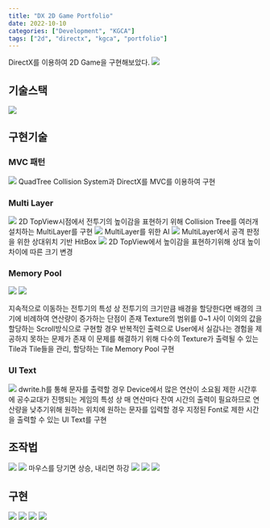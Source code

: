 ```yaml
---
title: "DX 2D Game Portfolio"
date: 2022-10-10
categories: ["Development", "KGCA"]
tags: ["2d", "directx", "kgca", "portfolio"]
---
```

DirectX를 이용하여 2D Game을 구현해보았다.
![](/images/4853989b-7913-4275-a5d4-627a03215cb0-image.png)

## 기술스택
![](/images/24144daa-6db5-425a-912c-97d475673294-image.png)


## 구현기술
### MVC 패턴
![](/images/139eaf01-cc89-4055-af09-c74321e123a0-image.png)
QuadTree Collision System과 DirectX를 MVC를 이용하여 구현

### Multi Layer
![](/images/18b3b19f-2a2b-475c-9711-d1129aeaaeab-image.png)
2D TopView시점에서 전투기의 높이감을 표현하기 위해 Collision Tree를 여러개 설치하는 MultiLayer를 구현
![](/images/dd29dce5-bd57-4728-9fa5-496eefed2a66-image.png)
MultiLayer를 위한 AI
![](/images/75c9f9f0-3de4-4211-8384-6086ef4324b3-image.png)
MultiLayer에서 공격 판정을 위한 상대위치 기반 HitBox
![](/images/45cdd6ed-1ab6-446f-bc77-626c8f774967-image.png)
2D TopView에서 높이감을 표현하기위해 상대 높이 차이에 따른 크기 변경

### Memory Pool
![](/images/6b3d9139-c808-41aa-a6ff-d2cbc8968b97-image.png)
![](/images/4f85f0a1-bd2b-443a-a8de-2390ce22c6d3-image.png)

지속적으로 이동하는 전투기의 특성 상 전투기의 크기만큼 배경을 할당한다면 배경의 크기에 비례하여 연산량이 증가하는 단점이 존재
Texture의 범위를 0~1 사이 이외의 값을 할당하는 Scroll방식으로 구현할 경우 반복적인 출력으로 User에서 실감나는 경험을 제공하지 못하는 문제가 존재
이 문제를 해결하기 위해 다수의 Texture가 출력될 수 있는 Tile과 Tile들을 관리, 할당하는 Tile Memory Pool 구현

### UI Text
![](/images/a90faec8-b6d5-4a20-8396-f02795d5a8e4-image.png)
dwrite.h를 통해 문자를 출력할 경우 Device에서 많은 연산이 소요됨
제한 시간후에 공수교대가 진행되는 게임의 특성 상 매 연산마다 잔여 시간의 출력이 필요하므로 연산량을 낮추기위해 원하는 위치에 원하는 문자를 입력할 경우 지정된 Font로 제한 시간을 출력할 수 있는 UI Text를 구현

## 조작법
![](/images/8a65101c-b047-456f-8e81-da9d14bb86f6-image.png)
![](/images/4a30576c-9ec6-4e86-ba94-879901e12f57-image.png)
마우스를 당기면 상승, 내리면 하강
![](/images/96082ddc-55b3-4940-8542-fd11043867fb-image.png)
![](/images/3a2d9f5d-e662-431f-b803-24e682bb82cf-image.png)
![](/images/ed63e558-2947-4846-8cb8-76e73c18ce3b-image.png)

## 구현
![](/images/254e5982-77d7-4d22-b814-6ee8634af438-image.png)
![](/images/132f0926-3f9a-4048-b8fe-b4104147ad84-image.png)
![](/images/90fb2655-e99d-442d-a0ee-05f328e277b0-image.png)
![](/images/f034f4a4-6ae3-4db1-bce6-75268e310032-image.png)